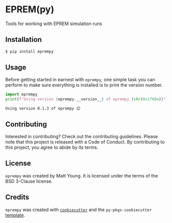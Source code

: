 # EPREM(py)

Tools for working with EPREM simulation runs

## Installation

```bash
$ pip install eprempy
```

## Usage

Before getting started in earnest with `eprempy`, one simple task you can perform to make sure everything is installed is to print the version number.


```python
import eprempy
print(f"Using version {eprempy.__version__} of eprempy {chr(0x1f60a)}")
```

    Using version 0.1.3 of eprempy 😊


## Contributing

Interested in contributing? Check out the contributing guidelines. Please note that this project is released with a Code of Conduct. By contributing to this project, you agree to abide by its terms.

## License

`eprempy` was created by Matt Young. It is licensed under the terms of the BSD 3-Clause license.

## Credits

`eprempy` was created with [`cookiecutter`](https://cookiecutter.readthedocs.io/en/latest/) and the `py-pkgs-cookiecutter` [template](https://github.com/py-pkgs/py-pkgs-cookiecutter).
